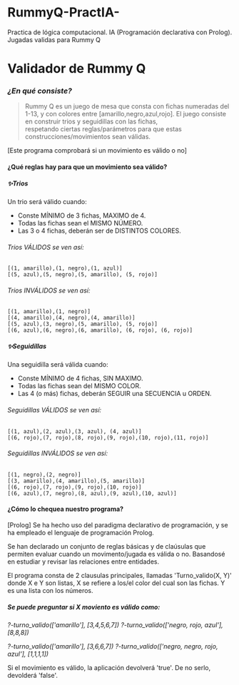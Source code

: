 # RummyQ-PractIA-
Practica de lógica computacional. IA (Programación declarativa con Prolog). Jugadas validas para Rummy Q

# Validador de Rummy Q

### _¿En qué consiste?_
> Rummy Q es un juego de mesa que consta con fichas numeradas 
> del 1-13, y con colores entre [amarillo,negro,azul,rojo].
> El juego consiste en construir trios y seguidillas con las fichas,  
> respetando ciertas reglas/parámetros para que estas   
> construcciones/movimientos sean válidas.  

[Este programa comprobará si un movimiento es válido o no]
#### ¿Qué reglas hay para que un movimiento sea válido?
#####  ✨Trios
Un trio será válido cuando:  
- Conste MÍNIMO de 3 fichas, MAXIMO de 4. 
- Todas las fichas sean el MISMO NÚMERO.
- Las 3 o 4 fichas, deberán ser de DISTINTOS COLORES. 

###### Trios VÁLIDOS se ven así: 
    [(1, amarillo),(1, negro),(1, azul)]
    [(5, azul),(5, negro),(5, amarillo), (5, rojo)]
###### Trios INVÁLIDOS se ven así: 
    [(1, amarillo),(1, negro)]
    [(4, amarillo),(4, negro),(4, amarillo)]
    [(5, azul),(3, negro),(5, amarillo), (5, rojo)]
    [(6, azul),(6, negro),(6, amarillo), (6, rojo), (6, rojo)]

#####  ✨Seguidillas 
Una seguidilla será válida cuando:  
- Conste MÍNIMO de 4 fichas, SIN MAXIMO. 
- Todas las fichas sean del MISMO COLOR.
- Las 4 (o más) fichas, deberán SEGUIR una SECUENCIA u ORDEN. 

###### Seguidillas VÁLIDOS se ven así: 
    [(1, azul),(2, azul),(3, azul), (4, azul)]
    [(6, rojo),(7, rojo),(8, rojo),(9, rojo),(10, rojo),(11, rojo)]
###### Seguidillas INVÁLIDOS se ven así: 
    [(1, negro),(2, negro)]
    [(3, amarillo),(4, amarillo),(5, amarillo)]
    [(6, rojo),(7, rojo),(9, rojo),(10, rojo)]
    [(6, azul),(7, negro),(8, azul),(9, azul),(10, azul)]

#### ¿Cómo lo chequea nuestro programa?
[Prolog]
Se ha hecho uso del paradigma declarativo de programación, y se ha empleado el lenguaje de programación Prolog. 

Se han declarado un conjunto de reglas básicas y de claúsulas que permiten evaluar cuando un movimento/jugada es válida o no. Basandosé en estudiar y revisar las relaciones entre entidades. 

El programa consta de 2 clausulas principales, llamadas 'Turno_valido(X, Y)' donde X e Y son listas, X se refiere a los/el color del cual son las fichas. Y es una lista con los números. 
##### Se puede preguntar si X moviento es válido como: 
_?-turno_valido(['amarillo'], [3,4,5,6,7])_
_?-turno_valido(['negro, rojo, azul'], [8,8,8])_

_?-turno_valido(['amarillo'], [3,6,6,7])_
_?-turno_valido(['negro, negro, rojo, azul'], [1,1,1,1])_

Si el movimiento es válido, la aplicación devolverá 'true'. De no serlo, devolderá 'false'. 